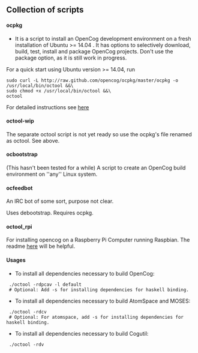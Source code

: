 ## Collection of scripts

#### ocpkg
* It is a script to install an OpenCog development environment on a fresh installation of Ubuntu >= 14.04 . It has options to selectively download, build, test, install and package OpenCog projects. Don't use the package option, as it
is still work in progress.

For a quick start using Ubuntu version >= 14.04, run
```
sudo curl -L http://raw.github.com/opencog/ocpkg/master/ocpkg -o /usr/local/bin/octool &&\
sudo chmod +x /usr/local/bin/octool &&\
octool
```

For detailed instructions see [here](http://wiki.opencog.org/wikihome/index.php/Building_OpenCog#octool_for_ubuntu)

#### octool-wip
The separate octool script is not yet ready so use the ocpkg's file renamed as octool. See above.

#### ocbootstrap
(This hasn't been tested for a while)
A script to create an OpenCog build environment on ''any'' Linux system.

#### ocfeedbot
An IRC bot of some sort, purpose not clear.

Uses debootstrap. Requires ocpkg.

#### octool_rpi
For installing opencog on a Raspberry Pi Computer running Raspbian.
The readme [here](https://github.com/opencog/opencog_rpi/blob/master/README.md) will be helpful.


#### Usages
* To install all dependencies necessary to build OpenCog:
```
 ./octool -rdpcav -l default
 # Optional: Add -s for installing dependencies for haskell binding.
```

* To install all dependencies necessary to build AtomSpace and MOSES:
```
 ./octool -rdcv
 # Optional: For atomspace, add -s for installing dependencies for haskell binding.
```

* To install all dependencies necessary to build Cogutil:
```
 ./octool -rdv
```
